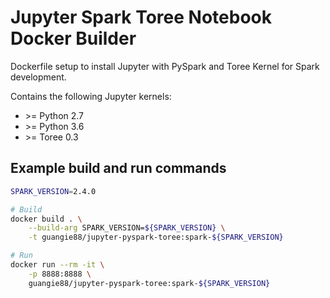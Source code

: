 # Jupyter Spark Toree Notebook Docker Builder

Dockerfile setup to install Jupyter with PySpark and Toree Kernel for Spark
development.

Contains the following Jupyter kernels:

- \>= Python 2.7
- \>= Python 3.6
- \>= Toree 0.3

## Example build and run commands

```bash
SPARK_VERSION=2.4.0

# Build
docker build . \
    --build-arg SPARK_VERSION=${SPARK_VERSION} \
    -t guangie88/jupyter-pyspark-toree:spark-${SPARK_VERSION}

# Run
docker run --rm -it \
    -p 8888:8888 \
    guangie88/jupyter-pyspark-toree:spark-${SPARK_VERSION}
```
